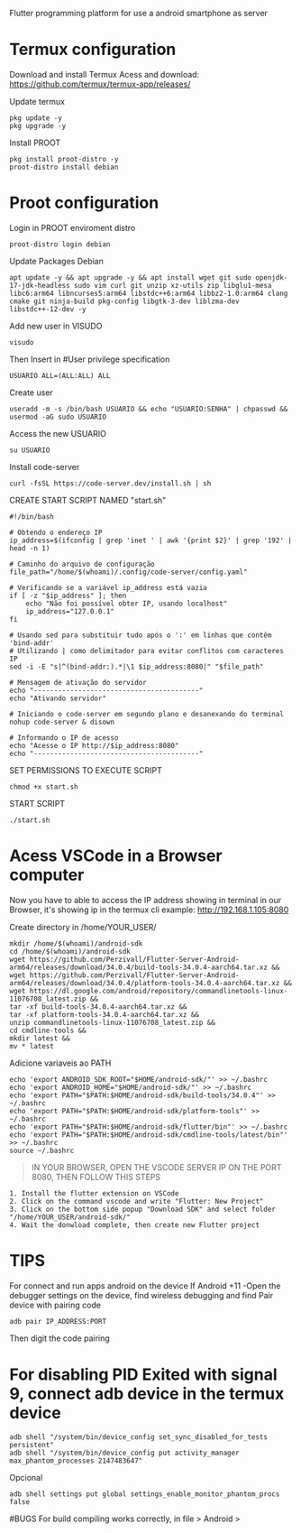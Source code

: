Flutter programming platform for use a android smartphone as server

# Termux configuration

Download and install Termux
Acess and download: https://github.com/termux/termux-app/releases/

Update termux
```
pkg update -y
pkg upgrade -y
```

Install PROOT
```
pkg install proot-distro -y
proot-distro install debian
```

# Proot configuration

Login in PROOT enviroment distro
```
proot-distro login debian
```

Update Packages Debian
```
apt update -y && apt upgrade -y && apt install wget git sudo openjdk-17-jdk-headless sudo vim curl git unzip xz-utils zip libglu1-mesa libc6:arm64 libncurses5:arm64 libstdc++6:arm64 libbz2-1.0:arm64 clang cmake git ninja-build pkg-config libgtk-3-dev liblzma-dev libstdc++-12-dev -y
```

Add new user in VISUDO
```
visudo

```

Then Insert in 
#User privilege specification
```
USUARIO ALL=(ALL:ALL) ALL
```

Create user
```
useradd -m -s /bin/bash USUARIO && echo "USUARIO:SENHA" | chpasswd && usermod -aG sudo USUARIO

```

Access the new USUARIO
```
su USUARIO
```

Install code-server
```
curl -fsSL https://code-server.dev/install.sh | sh
```

CREATE START SCRIPT NAMED "start.sh"
```
#!/bin/bash

# Obtendo o endereço IP
ip_address=$(ifconfig | grep 'inet ' | awk '{print $2}' | grep '192' | head -n 1)

# Caminho do arquivo de configuração
file_path="/home/$(whoami)/.config/code-server/config.yaml"

# Verificando se a variável ip_address está vazia
if [ -z "$ip_address" ]; then
    echo "Não foi possível obter IP, usando localhost"
    ip_address="127.0.0.1"
fi

# Usando sed para substituir tudo após o ':' em linhas que contêm 'bind-addr'
# Utilizando | como delimitador para evitar conflitos com caracteres IP
sed -i -E "s|^(bind-addr:).*|\1 $ip_address:8080|" "$file_path"

# Mensagem de ativação do servidor
echo "-----------------------------------------"
echo "Ativando servidor"

# Iniciando o code-server em segundo plano e desanexando do terminal
nohup code-server & disown
                  
# Informando o IP de acesso
echo "Acesse o IP http://$ip_address:8080"
echo "-----------------------------------------"
```

SET PERMISSIONS TO EXECUTE SCRIPT
```
chmod +x start.sh
```

START SCRIPT 
```
./start.sh
```

# Acess VSCode in a Browser computer

Now you have to able to access the IP address showing in terminal in our Browser, it's showing ip in the termux cli
example: http://192.168.1.105:8080

Create directory in /home/YOUR_USER/
```
mkdir /home/$(whoami)/android-sdk
cd /home/$(whoami)/android-sdk
wget https://github.com/Perzivall/Flutter-Server-Android-arm64/releases/download/34.0.4/build-tools-34.0.4-aarch64.tar.xz &&
wget https://github.com/Perzivall/Flutter-Server-Android-arm64/releases/download/34.0.4/platform-tools-34.0.4-aarch64.tar.xz &&
wget https://dl.google.com/android/repository/commandlinetools-linux-11076708_latest.zip &&
tar -xf build-tools-34.0.4-aarch64.tar.xz &&
tar -xf platform-tools-34.0.4-aarch64.tar.xz &&
unzip commandlinetools-linux-11076708_latest.zip &&
cd cmdline-tools &&
mkdir latest &&
mv * latest
```

Adicione variaveis ao PATH 
```
echo 'export ANDROID_SDK_ROOT="$HOME/android-sdk/"' >> ~/.bashrc
echo 'export ANDROID_HOME="$HOME/android-sdk/"' >> ~/.bashrc
echo 'export PATH="$PATH:$HOME/android-sdk/build-tools/34.0.4"' >> ~/.bashrc
echo 'export PATH="$PATH:$HOME/android-sdk/platform-tools"' >> ~/.bashrc
echo 'export PATH="$PATH:$HOME/android-sdk/flutter/bin"' >> ~/.bashrc
echo 'export PATH="$PATH:$HOME/android-sdk/cmdline-tools/latest/bin"' >> ~/.bashrc
source ~/.bashrc
```

> IN YOUR BROWSER, OPEN THE VSCODE SERVER IP ON THE PORT 8080, THEN FOLLOW THIS STEPS
```
1. Install the flutter extension on VSCode
2. Click on the command vscode and write "Flutter: New Project"
3. Click on the bottom side popup "Download SDK" and select folder "/home/YOUR_USER/android-sdk/"
4. Wait the donwload complete, then create new Flutter project
```

# TIPS
For connect and run apps android on the device
If Android +11
-Open the debugger settings on the device, find wireless debugging and find Pair device with pairing code
    
    
    adb pair IP_ADDRESS:PORT

    
Then digit the code pairing

# For disabling PID Exited with signal 9, connect adb device in the termux device
```
adb shell "/system/bin/device_config set_sync_disabled_for_tests persistent"
adb shell "/system/bin/device_config put activity_manager max_phantom_processes 2147483647"
```
Opcional
```
adb shell settings put global settings_enable_monitor_phantom_procs false
```

#BUGS
    For build compiling works correctly, in file > Android > 
